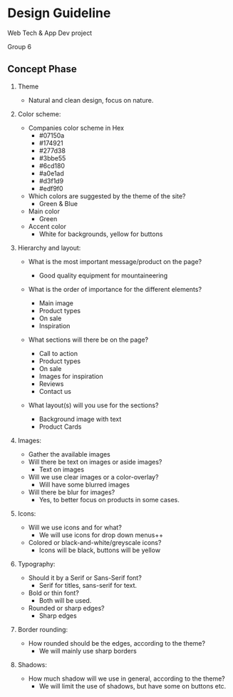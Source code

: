 # Design Guideline
Web Tech & App Dev project

Group 6

## Concept Phase
1. Theme
   - Natural and clean design, focus on nature.

2. Color scheme:
    - Companies color scheme in Hex
      - #07150a
      - #174921
      - #277d38
      - #3bbe55
      - #6cd180
      - #a0e1ad
      - #d3f1d9
      - #edf9f0
    - Which colors are suggested by the theme of the site?
      - Green & Blue
    - Main color
      - Green
    - Accent color
      - White for backgrounds, yellow for buttons


3. Hierarchy and layout:
    - What is the most important message/product on the page?
      - Good quality equipment for mountaineering
    - What is the order of importance for the different elements?
      - Main image
      - Product types
      - On sale
      - Inspiration
    - What sections will there be on the page?
      - Call to action
      - Product types
      - On sale
      - Images for inspiration
      - Reviews
      - Contact us

    - What layout(s) will you use for the sections?
      - Background image with text
      - Product Cards
4. Images:
    - Gather the available images
    - Will there be text on images or aside images?
      - Text on images
    - Will we use clear images or a color-overlay?
      - Will have some blurred images
    - Will there be blur for images?
      - Yes, to better focus on products in some cases.
5. Icons:
    - Will we use icons and for what?
      - We will use icons for drop down menus++
    - Colored or black-and-white/greyscale icons?
      - Icons will be black, buttons will be yellow
6. Typography:
    - Should it by a Serif or Sans-Serif font?
      - Serif for titles, sans-serif for text.
    - Bold or thin font?
      - Both will be used. 
    - Rounded or sharp edges?
      - Sharp edges
7. Border rounding:
    - How rounded should be the edges, according to the theme?
      - We will mainly use sharp borders
8. Shadows:
    - How much shadow will we use in general, according to the theme?
      - We will limit the use of shadows, but have some on buttons etc.
